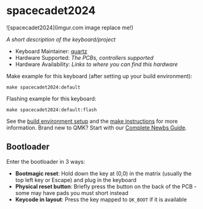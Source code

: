 # spacecadet2024

![spacecadet2024](imgur.com image replace me!)

*A short description of the keyboard/project*

* Keyboard Maintainer: [quartz](https://github.com/quartz_1216)
* Hardware Supported: *The PCBs, controllers supported*
* Hardware Availability: *Links to where you can find this hardware*

Make example for this keyboard (after setting up your build environment):

    make spacecadet2024:default

Flashing example for this keyboard:

    make spacecadet2024:default:flash

See the [build environment setup](https://docs.qmk.fm/#/getting_started_build_tools) and the [make instructions](https://docs.qmk.fm/#/getting_started_make_guide) for more information. Brand new to QMK? Start with our [Complete Newbs Guide](https://docs.qmk.fm/#/newbs).

## Bootloader

Enter the bootloader in 3 ways:

* **Bootmagic reset**: Hold down the key at (0,0) in the matrix (usually the top left key or Escape) and plug in the keyboard
* **Physical reset button**: Briefly press the button on the back of the PCB - some may have pads you must short instead
* **Keycode in layout**: Press the key mapped to `QK_BOOT` if it is available
